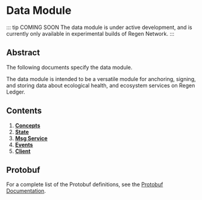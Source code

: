 # Data Module

::: tip COMING SOON
The data module is under active development, and is currently only available in experimental builds of Regen Network.
:::

## Abstract

The following documents specify the data module.

The data module is intended to be a versatile module for anchoring, signing, and storing data about ecological health, and ecosystem services on Regen Ledger.

## Contents

1. **[Concepts](01_concepts.md)**
2. **[State](02_state.md)**
3. **[Msg Service](03_messages.md)**
4. **[Events](04_events.md)**
5. **[Client](05_client.md)**

## Protobuf

For a complete list of the Protobuf definitions, see the [Protobuf Documentation](./protobuf.html).
